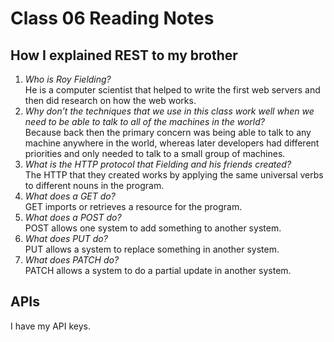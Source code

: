 # Class 06 Reading Notes

## How I explained REST to my brother
1.	*Who is Roy Fielding?*<br>
He is a computer scientist that helped to write the first web servers and then did research on how the web works. <br>
2.	*Why don’t the techniques that we use in this class work well when we need to be able to talk to all of the machines in the world?* <br>
Because back then the primary concern was being able to talk to any machine anywhere in the world, whereas later developers had different priorities and only needed to talk to a small group of machines. <br>
3.	*What is the HTTP protocol that Fielding and his friends created?* <br>
The HTTP that they created works by applying the same universal verbs to different nouns in the program. <br>
4.	*What does a GET do?* <br>
GET imports or retrieves a resource for the program.
5.	*What does a POST do?* <br>
POST allows one system to add something to another system.	 
6.	*What does PUT do?* <br>
PUT allows a system to replace something in another system. <br>
7.	*What does PATCH do?* <br>
PATCH allows a system to do a partial update in another system. <br>
## APIs
I have my API keys.
